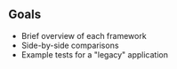 ## Goals

- Brief overview of each framework
- Side-by-side comparisons
- Example tests for a "legacy" application
